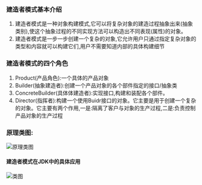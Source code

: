 ### 建造者模式基本介绍
1. 建造者模式是一种对象构建模式,它可以将复杂对象的建造过程抽象出来(抽象类别),使这个抽象过程的不同实现方法可以构造出不同表现(属性)的对象。
2. 建造者模式是一步一步创建一个复杂的对象,它允许用户只通过指定复杂对象的类型和内容就可以构建它们,用户不需要知道内部的具体构建细节
### 建造者模式的四个角色
1. Product(产品角色):一个具体的产品对象
2. Builder(抽象建造者):创建一个产品对象的各个部件指定的接口/抽象类
3. ConcreteBuilder(具体体建造者):实现接口,构建和装配各个部件。
4. Director(指挥者):构建一个使用Buidr接口的对象。它主要是用于创建一个复杂的对象。它主要有两个作用,一是:隔离了客户与对象的生产过程,二是:负责控制产品对象的生产过程

### 原理类图:
![原理类图](https://img-blog.csdnimg.cn/20190913104647123.png?x-oss-process=image/watermark,type_ZmFuZ3poZW5naGVpdGk,shadow_10,text_aHR0cHM6Ly9ibG9nLmNzZG4ubmV0L2x1bzYwOTYzMDE5OQ==,size_16,color_FFFFFF,t_70)
#### 建造者模式在JDK中的具体应用
![类图](https://img-blog.csdnimg.cn/20190913134224832.png?x-oss-process=image/watermark,type_ZmFuZ3poZW5naGVpdGk,shadow_10,text_aHR0cHM6Ly9ibG9nLmNzZG4ubmV0L2x1bzYwOTYzMDE5OQ==,size_16,color_FFFFFF,t_70)
